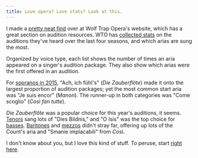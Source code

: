 ```yaml
---
title: Love opera? Love stats? Look at this.
---
```


I made a [pretty neat find](http://opera.wolftrap.org/for-artists/audition-resources/) over at Wolf Trap Opera's website, which has a great section on audition resources. WTO has [collected stats](http://opera.wolftrap.org/for-artists/audition-resources/) on the auditions they've heard over the last four seasons, and which arias are sung the most. 

Organized by voice type, each list shows the number of times an aria appeared on a singer's audition package. They also show which arias were the first offered in an audition.

For [sopranos in 2015](http://opera.wolftrap.org/wp-content/uploads/2015/02/SOPRANOS-2015.pdf), "Ach, ich fühl's" (*Die Zauberflöte*) made it onto the largest proportion of audition packages; yet the most common start aria was "Je suis encor" (*Manon*). The runner-up in both categories was "Come scoglio" (*Così fan tutte*). 

*Die Zauberflöte* was a popular choice for this year's auditions, it seems. [Tenors](http://opera.wolftrap.org/wp-content/uploads/2015/02/TENORS-2015.pdf) sang lots of "Dies Bildnis," and "O Isis" was the top choice for [basses](http://opera.wolftrap.org/wp-content/uploads/2015/02/BASSES-2015.pdf). [Baritones](http://opera.wolftrap.org/wp-content/uploads/2015/02/BARITONES-2015.pdf) and [mezzos](http://opera.wolftrap.org/wp-content/uploads/2015/02/MEZZOS-2015.pdf) didn't stray far, offering up lots of the Count's aria and "Smanie implacabili" from *Così*.

I don't know about you, but I love this kind of stuff. To peruse, start [right here](http://opera.wolftrap.org/for-artists/audition-resources/).

